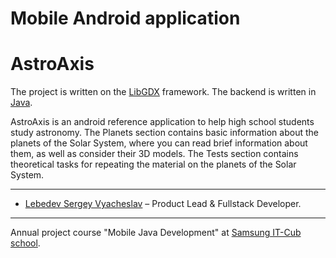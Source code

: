 # Mobile Android application
# AstroAxis

The project is written on the [LibGDX](https://libgdx.com) framework. 
The backend is written in [Java](https://www.java.com).

AstroAxis is an android reference application to help high school students study astronomy.
The Planets section contains basic information about the planets of the Solar System,
where you can read brief information about them, as well as consider their 3D models.
The Tests section contains theoretical tasks for repeating the material on the planets of the Solar System.

___

* [Lebedev Sergey Vyacheslav](https://github.com/LebedevSergeyVach) – Product Lead & Fullstack Developer.

---

Annual project course "Mobile Java Development" at [Samsung IT-Cub school](https://innovationcampus.ru/itschool/). 
